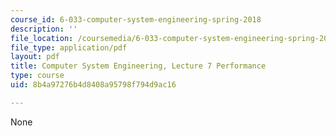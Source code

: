 ```yaml
---
course_id: 6-033-computer-system-engineering-spring-2018
description: ''
file_location: /coursemedia/6-033-computer-system-engineering-spring-2018/8b4a97276b4d8408a95798f794d9ac16_MIT6_033S18lec7.pdf
file_type: application/pdf
layout: pdf
title: Computer System Engineering, Lecture 7 Performance
type: course
uid: 8b4a97276b4d8408a95798f794d9ac16

---
```

None